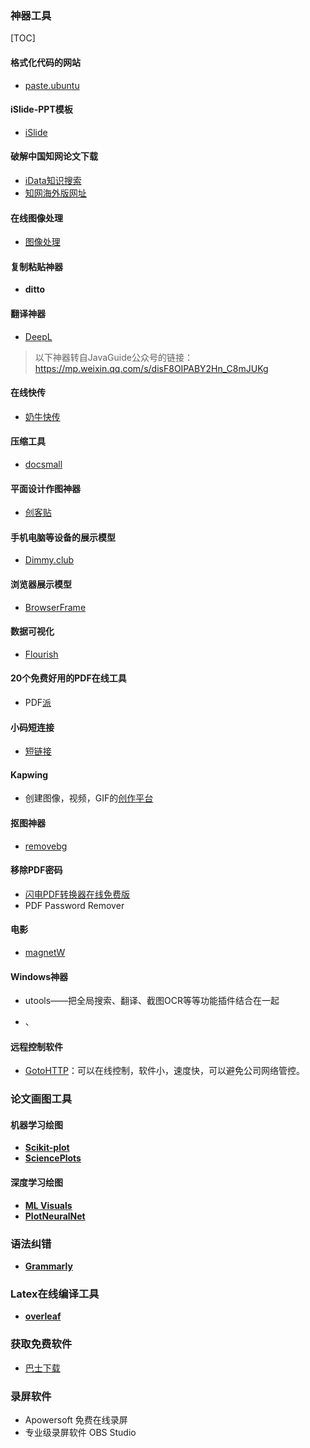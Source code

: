 ### 神器工具

[TOC]



#### 格式化代码的网站

- [paste.ubuntu](https://paste.ubuntu.com/
  )

#### iSlide-PPT模板

- [iSlide](https://www.islide.cc/)

#### 破解中国知网论文下载

- [iData知识搜索](https://www.cn-ki.net/)
- [知网海外版网址](http://new.oversea.cnki.net/index/)

#### 在线图像处理

- [图像处理](https://mp.weixin.qq.com/s/9rEhfRHd_qgJiQrLrUaOTQ)

#### 复制粘贴神器

- **ditto**

#### 翻译神器

- [DeepL](https://www.deepl.com/translator)

> 以下神器转自JavaGuide公众号的链接：https://mp.weixin.qq.com/s/disF8OIPABY2Hn_C8mJUKg

#### 在线快传

- [奶牛快传](https://cowtransfer.com/)

#### 压缩工具

- [docsmall](https://docsmall.com/)

#### 平面设计作图神器

- [创客贴](https://www.chuangkit.com/)

#### 手机电脑等设备的展示模型

- [Dimmy.club](https://dimmy.club/)

#### 浏览器展示模型

- [BrowserFrame](https://browserframe.com/)

#### 数据可视化

- [Flourish](https://flourish.studio/)

#### 20个免费好用的PDF在线工具

- PDF[派](https://www.pdfpai.com/)

#### 小码短连接

- [短链接](https://xiaomark.com/)

#### Kapwing

- 创建图像，视频，GIF的[创作平台](https://www.kapwing.com/)

#### 抠图神器

- [removebg](https://www.remove.bg/zh)

#### 移除PDF密码

- [闪电PDF转换器在线免费版](WWW.onlinedo.cn)
- PDF Password Remover

#### 电影

- [magnetW](https://github.com/xiandanin/magnetW/)

#### Windows神器

- utools——把全局搜索、翻译、截图OCR等等功能插件结合在一起

- 、

#### 远程控制软件

- [GotoHTTP](http://www.gotohttp.com/goto/download.12x)：可以在线控制，软件小，速度快，可以避免公司网络管控。

### 论文画图工具

#### 机器学习绘图

- [**Scikit-plot**](https://github.com/reiinakano/scikit-plot)
- [**SciencePlots**](https://github.com/garrettj403/SciencePlots)

#### 深度学习绘图

- [**ML Visuals**](https://github.com/dair-ai/ml-visuals)
- [**PlotNeuralNet**](https://github.com/HarisIqbal88/PlotNeuralNet)

### 语法纠错

- [**Grammarly**](https://app.grammarly.com/)

### Latex在线编译工具

- [**overleaf**](www.overleaf.com)

### 获取免费软件

- [巴士下载](http://www.11684.com/downnew/)

### 录屏软件

- Apowersoft 免费在线录屏
- 专业级录屏软件 OBS Studio

